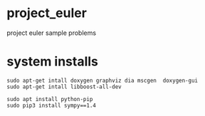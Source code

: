 # project_euler

project euler sample problems

# system installs

    sudo apt-get intall doxygen graphviz dia mscgen  doxygen-gui
    sudo apt-get intall libboost-all-dev 

    sudo apt install python-pip
    sudo pip3 install sympy==1.4
